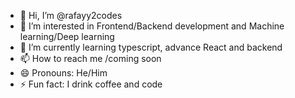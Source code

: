 - 👋 Hi, I’m @rafayy2codes
- 👀 I’m interested in Frontend/Backend development and Machine learning/Deep learning
- 🌱 I’m currently learning typescript, advance React and backend
- 📫 How to reach me /coming soon
- 😄 Pronouns: He/Him
- ⚡ Fun fact: I drink coffee and code 

<!---
rafayy2codes/rafayy2codes is a ✨ special ✨ repository because its `README.md` (this file) appears on your GitHub profile.
You can click the Preview link to take a look at your changes.
--->
